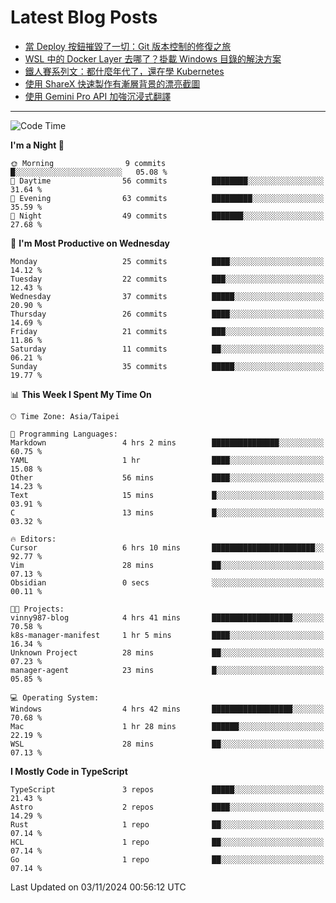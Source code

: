 # Latest Blog Posts
<!-- BLOG-POST-LIST:START -->
- [當 Deploy 按鈕摧毀了一切：Git 版本控制的修復之旅](https://www.vinny987.xyz/blog/2024/when-deploy-button-breaks-everything-a-git-recovery-journey/)
- [WSL 中的 Docker Layer 去哪了？掛載 Windows 目錄的解決方案](https://www.vinny987.xyz/blog/2024/where-are-docker-layers-in-wsl-a-simple-mount-solution/)
- [鐵人賽系列文：都什麼年代了，還在學 Kubernetes](https://www.vinny987.xyz/blog/2024/ithome-ironman-2024-thoughts/)
- [使用 ShareX 快速製作有漸層背景的漂亮截圖](https://www.vinny987.xyz/blog/2024/use-sharex-to-quickly-create-beautiful-screenshots-with-gradient-backgrounds/)
- [使用 Gemini Pro API 加強沉浸式翻譯](https://www.vinny987.xyz/blog/2024/enhance-immersive-translation-using-the-gemini-pro-api/)
<!-- BLOG-POST-LIST:END -->

---

<!--START_SECTION:waka-->
![Code Time](http://img.shields.io/badge/Code%20Time-433%20hrs%203%20mins-blue)

**I'm a Night 🦉** 

```text
🌞 Morning                9 commits           █░░░░░░░░░░░░░░░░░░░░░░░░   05.08 % 
🌆 Daytime                56 commits          ████████░░░░░░░░░░░░░░░░░   31.64 % 
🌃 Evening                63 commits          █████████░░░░░░░░░░░░░░░░   35.59 % 
🌙 Night                  49 commits          ███████░░░░░░░░░░░░░░░░░░   27.68 % 
```
📅 **I'm Most Productive on Wednesday** 

```text
Monday                   25 commits          ████░░░░░░░░░░░░░░░░░░░░░   14.12 % 
Tuesday                  22 commits          ███░░░░░░░░░░░░░░░░░░░░░░   12.43 % 
Wednesday                37 commits          █████░░░░░░░░░░░░░░░░░░░░   20.90 % 
Thursday                 26 commits          ████░░░░░░░░░░░░░░░░░░░░░   14.69 % 
Friday                   21 commits          ███░░░░░░░░░░░░░░░░░░░░░░   11.86 % 
Saturday                 11 commits          ██░░░░░░░░░░░░░░░░░░░░░░░   06.21 % 
Sunday                   35 commits          █████░░░░░░░░░░░░░░░░░░░░   19.77 % 
```


📊 **This Week I Spent My Time On** 

```text
🕑︎ Time Zone: Asia/Taipei

💬 Programming Languages: 
Markdown                 4 hrs 2 mins        ███████████████░░░░░░░░░░   60.75 % 
YAML                     1 hr                ████░░░░░░░░░░░░░░░░░░░░░   15.08 % 
Other                    56 mins             ████░░░░░░░░░░░░░░░░░░░░░   14.23 % 
Text                     15 mins             █░░░░░░░░░░░░░░░░░░░░░░░░   03.91 % 
C                        13 mins             █░░░░░░░░░░░░░░░░░░░░░░░░   03.32 % 

🔥 Editors: 
Cursor                   6 hrs 10 mins       ███████████████████████░░   92.77 % 
Vim                      28 mins             ██░░░░░░░░░░░░░░░░░░░░░░░   07.13 % 
Obsidian                 0 secs              ░░░░░░░░░░░░░░░░░░░░░░░░░   00.11 % 

🐱‍💻 Projects: 
vinny987-blog            4 hrs 41 mins       ██████████████████░░░░░░░   70.58 % 
k8s-manager-manifest     1 hr 5 mins         ████░░░░░░░░░░░░░░░░░░░░░   16.34 % 
Unknown Project          28 mins             ██░░░░░░░░░░░░░░░░░░░░░░░   07.23 % 
manager-agent            23 mins             █░░░░░░░░░░░░░░░░░░░░░░░░   05.85 % 

💻 Operating System: 
Windows                  4 hrs 42 mins       ██████████████████░░░░░░░   70.68 % 
Mac                      1 hr 28 mins        ██████░░░░░░░░░░░░░░░░░░░   22.19 % 
WSL                      28 mins             ██░░░░░░░░░░░░░░░░░░░░░░░   07.13 % 
```

**I Mostly Code in TypeScript** 

```text
TypeScript               3 repos             █████░░░░░░░░░░░░░░░░░░░░   21.43 % 
Astro                    2 repos             ████░░░░░░░░░░░░░░░░░░░░░   14.29 % 
Rust                     1 repo              ██░░░░░░░░░░░░░░░░░░░░░░░   07.14 % 
HCL                      1 repo              ██░░░░░░░░░░░░░░░░░░░░░░░   07.14 % 
Go                       1 repo              ██░░░░░░░░░░░░░░░░░░░░░░░   07.14 % 
```




 Last Updated on 03/11/2024 00:56:12 UTC
<!--END_SECTION:waka-->

<!--
**vincent97277/vincent97277** is a ✨ _special_ ✨ repository because its `README.md` (this file) appears on your GitHub profile.

Here are some ideas to get you started:

- 🔭 I’m currently working on ...
- 🌱 I’m currently learning ...
- 👯 I’m looking to collaborate on ...
- 🤔 I’m looking for help with ...
- 💬 Ask me about ...
- 📫 How to reach me: ...
- 😄 Pronouns: ...
- ⚡ Fun fact: ...
-->
